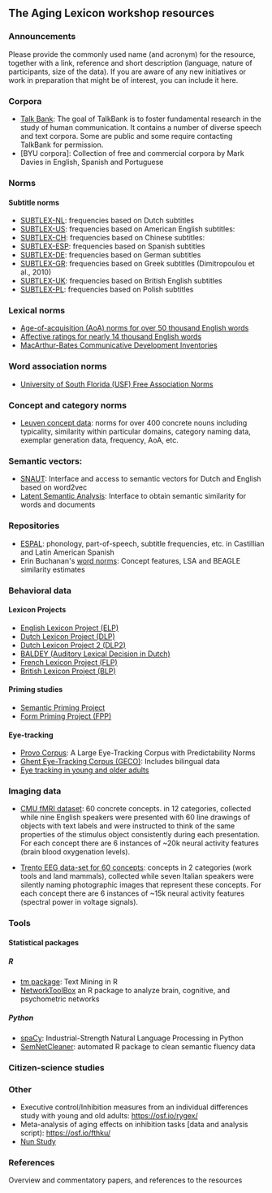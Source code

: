 ## The Aging Lexicon workshop resources 

### Announcements
Please provide the commonly used name (and acronym) for the resource, together with a link, reference and short description (language, nature of participants, size of the data). If you are aware of any new initiatives or work in preparation that might be of interest, you can include it here.

### Corpora
- [Talk Bank](https://talkbank.org/): The goal of TalkBank is to foster fundamental research in the study of human communication. It contains a number of diverse speech and text corpora. Some are public and some require contacting TalkBank for permission.
- [BYU corpora]: Collection of free and commercial corpora by Mark Davies in English, Spanish and Portuguese 

### Norms
#### Subtitle norms
- [SUBTLEX-NL](http://crr.ugent.be/programs-data/subtitle-frequencies/subtlex-nl): frequencies based on Dutch subtitles
- [SUBTLEX-US](https://www.ugent.be/pp/experimentele-psychologie/en/research/documents/subtlexus/overview.htm): frequencies based on American English subtitles:
- [SUBTLEX-CH](http://crr.ugent.be/programs-data/subtitle-frequencies/subtlex-ch): frequencies based on Chinese subtitles:
- [SUBTLEX-ESP](http://crr.ugent.be/archives/679): frequencies based on Spanish subtitles
- [SUBTLEX-DE](http://crr.ugent.be/archives/534): frequencies based on German subtitles
- [SUBTLEX-GR](http://www.bcbl.eu/databases/subtlex-gr): frequencies based on Greek subtitles (Dimitropoulou et al., 2010)
- [SUBTLEX-UK](http://crr.ugent.be/archives/1423): frequencies based on British English subtitles
- [SUBTLEX-PL](http://crr.ugent.be/programs-data/subtitle-frequencies/subtlex-pl): frequencies based on Polish subtitles


### Lexical norms
- [Age-of-acquisition (AoA) norms for over 50 thousand English words](http://crr.ugent.be/archives/806)
- [Affective ratings for nearly 14 thousand English words](http://crr.ugent.be/archives/1003)
- [MacArthur-Bates Communicative Development Inventories](https://langcog.stanford.edu/papers_new/frank-2016-jcl.pdf)

### Word association norms
- [University of South Florida (USF) Free Association Norms](http://w3.usf.edu/FreeAssociation/)

### Concept and category norms
- [Leuven concept data](https://ppw.kuleuven.be/apps/concat/datasets/brm_concepts/): norms for over 400 concrete nouns including typicality, similarity within particular domains, category naming data, exemplar generation data, frequency, AoA, etc.

### Semantic vectors: 
- [SNAUT](http://meshugga.ugent.be/snaut/): Interface and access to semantic vectors for Dutch and English based on word2vec
- [Latent Semantic Analysis](http://lsa.colorado.edu/): Interface to obtain semantic similarity for words and documents

### Repositories
- [ESPAL](bcbl.eu/databases/espal/): phonology, part-of-speech, subtitle frequencies, etc. in Castillian and Latin American Spanish
- Erin Buchanan's [word norms](http://www.wordnorms.com/):  Concept features, LSA and BEAGLE similarity estimates

### Behavioral data
#### Lexicon Projects
- [English Lexicon Project (ELP)](http://elexicon.wustl.edu/)
- [Dutch Lexicon Project (DLP)](http://crr.ugent.be/programs-data/lexicon-projects)
- [Dutch Lexicon Project 2 (DLP2)](http://crr.ugent.be/programs-data/lexicon-projects)
- [BALDEY (Auditory Lexical Decision in Dutch)](http://mirjamernestus.nl/Ernestus/Baldey/index.php)
- [French Lexicon Project (FLP)](https://sites.google.com/site/frenchlexicon/)
- [British Lexicon Project (BLP)](http://crr.ugent.be/programs-data/lexicon-projects)

#### Priming studies
- [Semantic Priming Project](http://spp.montana.edu/about.aspx)
- [Form Priming Project (FPP)](http://www.adelmanlab.org/fpp/)

#### Eye-tracking
- [Provo Corpus](https://osf.io/sjefs/): A Large Eye-Tracking Corpus with Predictability Norms
- [Ghent Eye-Tracking Corpus (GECO)](http://expsy.ugent.be/downloads/geco/): Includes bilingual data
- [Eye tracking in young and older adults](http://read.psych.uni-potsdam.de/pmr2/index.php?option=com_content&view=article&id=45:risse-a-kliegl-2011-psycholaging-adult-age-differences-in-the-perceptual-span-during-reading&catid=10:publications&Itemid=14)


### Imaging data
- [CMU fMRI dataset](http://www.cs.cmu.edu/afs/cs/project/theo-73/www/science2008/data.html): 60 concrete concepts. in 12 categories, collected while nine English speakers were presented with 60 line drawings of objects with text labels and were instructed to think of the same properties of the stimulus object consistently during each presentation. For each concept there are 6 instances of ~20k neural activity features (brain blood oxygenation levels). 

- [Trento EEG data-set for 60 concepts](http://clic.cimec.unitn.it/brian/compNeuroWSnaacl10/): concepts in 2 categories (work tools and land mammals), collected while seven Italian speakers were silently naming photographic images that represent these concepts. For each concept there are 6 instances of ~15k neural activity features (spectral power in voltage signals). 

### Tools
#### Statistical packages
##### R
- [tm package](https://cran.r-project.org/web/packages/tm/vignettes/tm.pdf): Text Mining in R
- [NetworkToolBox](https://github.com/AlexChristensen/NetworkToolbox) an R package to analyze brain, cognitive, and psychometric networks

##### Python
- [spaCy](https://spacy.io): Industrial-Strength Natural Language Processing in Python
- [SemNetCleaner](https://github.com/AlexChristensen/SemNetCleaner): automated R package to clean semantic fluency data




### Citizen-science studies


### Other
- Executive control/Inhibition measures from an individual differences study with young and old adults: https://osf.io/rygex/ 
- Meta-analysis of aging effects on inhibition tasks [data and analysis script): https://osf.io/fthku/ 
- [Nun Study](https://en.wikipedia.org/wiki/Nun_Study)


### References
Overview and commentatory papers, and references to the resources



